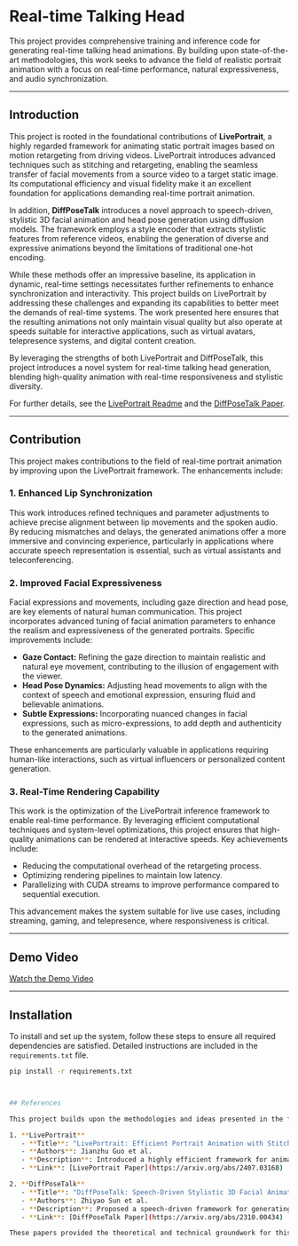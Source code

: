 # Real-time Talking Head

This project provides comprehensive training and inference code for generating real-time talking head animations. By building upon state-of-the-art methodologies, this work seeks to advance the field of realistic portrait animation with a focus on real-time performance, natural expressiveness, and audio synchronization.

---

## Introduction

This project is rooted in the foundational contributions of **LivePortrait**, a highly regarded framework for animating static portrait images based on motion retargeting from driving videos. LivePortrait introduces advanced techniques such as stitching and retargeting, enabling the seamless transfer of facial movements from a source video to a target static image. Its computational efficiency and visual fidelity make it an excellent foundation for applications demanding real-time portrait animation. 

In addition, **DiffPoseTalk** introduces a novel approach to speech-driven, stylistic 3D facial animation and head pose generation using diffusion models. The framework employs a style encoder that extracts stylistic features from reference videos, enabling the generation of diverse and expressive animations beyond the limitations of traditional one-hot encoding. 

While these methods offer an impressive baseline, its application in dynamic, real-time settings necessitates further refinements to enhance synchronization and interactivity. This project builds on LivePortrait by addressing these challenges and expanding its capabilities to better meet the demands of real-time systems. The work presented here ensures that the resulting animations not only maintain visual quality but also operate at speeds suitable for interactive applications, such as virtual avatars, telepresence systems, and digital content creation.

By leveraging the strengths of both LivePortrait and DiffPoseTalk, this project introduces a novel system for real-time talking head generation, blending high-quality animation with real-time responsiveness and stylistic diversity.


For further details, see the [LivePortrait Readme](https://github.com/KwaiVGI/LivePortrait#readme) and the [DiffPoseTalk Paper](https://arxiv.org/abs/2310.00434).

---

## Contribution

This project makes contributions to the field of real-time portrait animation by improving upon the LivePortrait framework. The enhancements include:

### 1. **Enhanced Lip Synchronization**

This work introduces refined techniques and parameter adjustments to achieve precise alignment between lip movements and the spoken audio. By reducing mismatches and delays, the generated animations offer a more immersive and convincing experience, particularly in applications where accurate speech representation is essential, such as virtual assistants and teleconferencing.

### 2. **Improved Facial Expressiveness**

Facial expressions and movements, including gaze direction and head pose, are key elements of natural human communication. This project incorporates advanced tuning of facial animation parameters to enhance the realism and expressiveness of the generated portraits. Specific improvements include:
- **Gaze Contact:** Refining the gaze direction to maintain realistic and natural eye movement, contributing to the illusion of engagement with the viewer.
- **Head Pose Dynamics:** Adjusting head movements to align with the context of speech and emotional expression, ensuring fluid and believable animations.
- **Subtle Expressions:** Incorporating nuanced changes in facial expressions, such as micro-expressions, to add depth and authenticity to the generated animations.

These enhancements are particularly valuable in applications requiring human-like interactions, such as virtual influencers or personalized content generation.

### 3. **Real-Time Rendering Capability**

This work is the optimization of the LivePortrait inference framework to enable real-time performance. By leveraging efficient computational techniques and system-level optimizations, this project ensures that high-quality animations can be rendered at interactive speeds. Key achievements include:
- Reducing the computational overhead of the retargeting process.
- Optimizing rendering pipelines to maintain low latency.
- Parallelizing with CUDA streams to improve performance compared to sequential execution. 

This advancement makes the system suitable for live use cases, including streaming, gaming, and telepresence, where responsiveness is critical.


---

## Demo Video

[Watch the Demo Video](https://example.com/demo-video)

---

## Installation

To install and set up the system, follow these steps to ensure all required dependencies are satisfied. Detailed instructions are included in the `requirements.txt` file.

```bash
pip install -r requirements.txt



## References

This project builds upon the methodologies and ideas presented in the following key papers. These works provide the foundational frameworks and inspiration for our advancements in real-time talking head generation:

1. **LivePortrait**  
   - **Title**: "LivePortrait: Efficient Portrait Animation with Stitching and Retargeting Control"  
   - **Authors**: Jianzhu Guo et al.  
   - **Description**: Introduced a highly efficient framework for animating static portrait images using motion retargeting techniques, emphasizing real-time performance and computational efficiency.  
   - **Link**: [LivePortrait Paper](https://arxiv.org/abs/2407.03168)

2. **DiffPoseTalk**  
   - **Title**: "DiffPoseTalk: Speech-Driven Stylistic 3D Facial Animation and Head Pose Generation via Diffusion Models"  
   - **Authors**: Zhiyao Sun et al.  
   - **Description**: Proposed a speech-driven framework for generating stylistic 3D facial animations and head pose dynamics using diffusion models. Emphasized diversity in animation through style embeddings extracted from reference videos.  
   - **Link**: [DiffPoseTalk Paper](https://arxiv.org/abs/2310.00434)

These papers provided the theoretical and technical groundwork for this project. Our contributions build on their findings to enhance real-time performance, natural expressiveness, and stylistic control in talking head generation.
